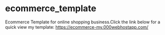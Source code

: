# ecommerce_template
Ecommerce Template for online shopping business.Click the link below for a quick view my template:
https://ecommerce-my.000webhostapp.com/
